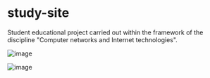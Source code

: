# study-site
Student educational project carried out within the framework of the discipline "Computer networks and Internet technologies".

![image](https://github.com/evoliatra/study-site/assets/96312954/88835cba-785f-4b54-a453-7f3cdecd1970)

![image](https://github.com/evoliatra/study-site/assets/96312954/099585c2-489e-4040-9c19-bc44199463b2)

